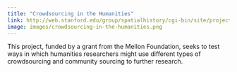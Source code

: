 ```yaml
---
title: "Crowdsourcing in the Humanities"
link: http://web.stanford.edu/group/spatialhistory/cgi-bin/site/project.php?id=1081
image: images/crowdsourcing-in-the-humanities.png
---
```

This project, funded by a grant from the Mellon Foundation, seeks to test ways in which humanities researchers might use different types of crowdsourcing and community sourcing to further research.
